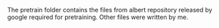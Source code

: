 The pretrain folder contains the files from albert repository released by google required for pretraining. Other files were written by me.
